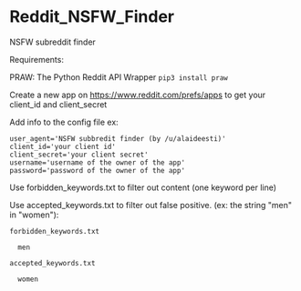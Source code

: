 # Reddit_NSFW_Finder
NSFW subreddit finder

Requirements:

PRAW: The Python Reddit API Wrapper
```pip3 install praw```

Create a new app on https://www.reddit.com/prefs/apps to get your client_id and client_secret

Add info to the config file ex:

```
user_agent='NSFW subbredit finder (by /u/alaideesti)'
client_id='your client id'
client_secret='your client secret'
username='username of the owner of the app'
password='password of the owner of the app'
```

Use forbidden_keywords.txt to filter out content (one keyword per line)

Use accepted_keywords.txt to filter out false positive. (ex: the string "men" in "women"):

```
forbidden_keywords.txt

  men
```

```
accepted_keywords.txt

  women
```
